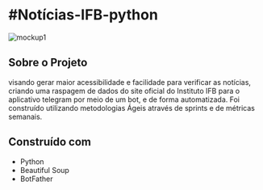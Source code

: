 <h1>#Notícias-IFB-python</h1>

![mockup1](https://user-images.githubusercontent.com/68432125/91917672-010bf880-ec97-11ea-85df-f9f75eae69f2.jpg)
<h2>Sobre o Projeto</h2>
visando gerar maior acessibilidade e facilidade para verificar as notícias, criando uma raspagem de dados do site oficial do Instituto IFB para o aplicativo telegram por meio de um bot, e de forma automatizada. Foi construído utilizando metodologias Ágeis através de sprints e de métricas semanais.

<h2>Construído com </h2>
<ul>
  <li>Python</li>
  <li>Beautiful Soup</li>
  <li>BotFather</li>
</ul>
